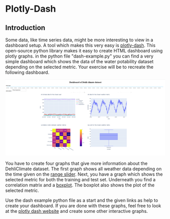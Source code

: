 # Plotly-Dash

## Introduction

Some data, like time series data, might be more interesting to view in a dashboard setup. A tool which makes this very easy is [plotly-dash](https://plotly.com/examples/). This open-source python library makes it easy to create HTML dashboard using plotly graphs. in the python file "dash-example.py" you can find a very simple dashboard which shows the data of the water potability dataset depending on the selected metric. Your exercise will be to recreate the following dashboard.

<img src="images/plotly_dash_result.png" />

</br>

You have to create four graphs that give more information about the DehliClimate dataset. The first graph shows all weather data depending on the time given on the [range slider](https://blog.finxter.com/plotly-dash-slider-components/). Next, you have a graph which shows the selected metric for both the training and test set. Underneath you find a correlation matrix and a [boxplot](https://plotly.com/python/box-plots/). The boxplot also shows the plot of the selected metric. 

Use the dash example python file as a start and the given links as help to create your dashboard. If you are done with these graphs, feel free to look at the [plotly dash website](https://plotly.com/examples/) and create some other interactive graphs.
